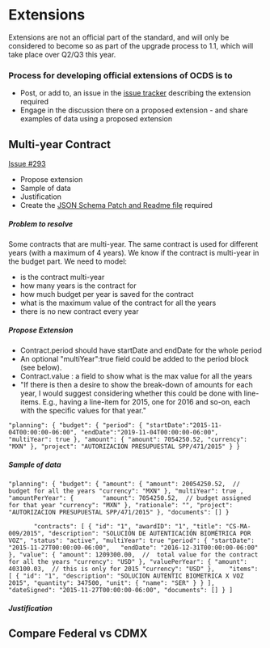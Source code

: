 # Extensions

Extensions are not an official part of the standard, and will only be considered to become so as part of the upgrade process to 1.1, which will take place over Q2/Q3 this year.

### Process for developing official extensions of OCDS is to

  - Post, or add to, an issue in the [issue tracker](https://github.com/open-contracting/standard/issues) describing the extension required
  - Engage in the discussion there on a proposed extension - and share examples of data using a proposed extension

## Multi-year Contract

[Issue #293](https://github.com/open-contracting/standard/issues/293)

  - Propose extension
  - Sample of data
  - Justification
  - Create the [JSON Schema Patch and Readme file](http://standard.open-contracting.org/latest/en/extensions/developing/) required


##### Problem to resolve

Some contracts that are multi-year. The same contract is used for different years (with a maximum of 4 years). We know if the contract is multi-year in the budget part.
We need to model:
  - is the contract multi-year
  - how many years is the contract for
  - how much budget per year is saved for the contract
  - what is the maximum value of the contract for all the years
  - there is no new contract every year

##### Propose Extension

- Contract.period should have startDate and endDate for the whole period
- An optional "multiYear":true field could be added to the period block (see below).
- Contract.value : a field to show what is the max value for all the years
- "If there is then a desire to show the break-down of amounts for each year, I would suggest considering whether this could be done with line-items. E.g., having a line-item for 2015, one for 2016 and so-on, each with the specific values for that year."


``"planning": {
                "budget": {
                  "period": {
                        "startDate":"2015-11-04T00:00:00-06:00",
                        "endDate":"2019-11-04T00:00:00-06:00",
                        "multiYear": true
                    },
                    "amount": {
                        "amount": 7054250.52,
                        "currency": "MXN"
                    },
                    "project": "AUTORIZACION PRESUPUESTAL SPP/471/2015"
                }
            }``



##### Sample of data

``"planning": {
                "budget": {
                    "amount": {
                        "amount": 20054250.52,  // budget for all the years
                        "currency": "MXN"
                    },
                    "multiYear": true ,
                      "amountPerYear": {       
                        "amount": 7054250.52,  // budget assigned for that year
                        "currency": "MXN"
                    },
                    "rationale": "",
                    "project": "AUTORIZACION PRESUPUESTAL SPP/471/2015"
                },
                "documents": []
       }``

``       "contracts": [
                {
                    "id": "1",
                    "awardID": "1",
                    "title": "CS-MA-009/2015",
                    "description": "SOLUCIÓN DE AUTENTICACIÓN BIOMÉTRICA POR VOZ",
                    "status": "active",
                    "multiYear": true
                    "period": {
                        "startDate": "2015-11-27T00:00:00-06:00",  
                        "endDate": "2016-12-31T00:00:00-06:00"
                    },
                    "value": {
                         "amount": 1209300.00,  //  total value for the contract for all the years
                         "currency": "USD"
                    },
                    "valuePerYear": {
                        "amount": 403100.03,  // this is only for 2015
                        "currency": "USD"
                    },   
                    "items": [
                        {
                            "id": "1",
                            "description": "SOLUCION AUTENTIC BIOMETRICA X VOZ 2015",
                            "quantity": 347500,
                            "unit": {
                                "name": "SER"
                            }
                        }
                    ],
                    "dateSigned": "2015-11-27T00:00:00-06:00",
                    "documents": []
                }
       ]``

##### Justification

## Compare Federal vs CDMX
